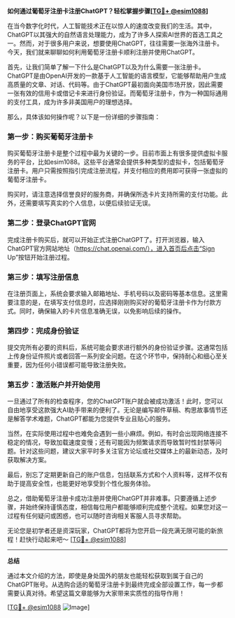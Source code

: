 **如何通过葡萄牙注册卡注册ChatGPT？轻松掌握步骤[[TG💪+ @esim1088](https://t.me/s/esim1088)]**

在当今数字化时代，人工智能技术正在以惊人的速度改变我们的生活。其中，ChatGPT以其强大的自然语言处理能力，成为了许多人探索AI世界的首选工具之一。然而，对于很多用户来说，想要使用ChatGPT，往往需要一张海外注册卡。今天，我们就来聊聊如何利用葡萄牙注册卡顺利注册并使用ChatGPT。

首先，让我们简单了解一下什么是ChatGPT以及为什么需要一张注册卡。ChatGPT是由OpenAI开发的一款基于人工智能的语言模型，它能够帮助用户生成高质量的文章、对话、代码等。由于ChatGPT最初面向美国市场开放，因此需要一张有效的信用卡或借记卡来进行身份验证。而葡萄牙注册卡，作为一种国际通用的支付工具，成为许多非美国用户的理想选择。

那么，具体该如何操作呢？以下是一份详细的步骤指南：

### 第一步：购买葡萄牙注册卡

购买葡萄牙注册卡是整个过程中最为关键的一步。目前市面上有很多提供虚拟卡服务的平台，比如esim1088。这些平台通常会提供多种类型的虚拟卡，包括葡萄牙注册卡。用户只需按照指引完成注册流程，并支付相应的费用即可获得一张虚拟的葡萄牙注册卡。

购买时，请注意选择信誉良好的服务商，并确保所选卡片支持所需的支付功能。此外，还需要填写真实的个人信息，以便后续验证无误。

### 第二步：登录ChatGPT官网

完成注册卡购买后，就可以开始正式注册ChatGPT了。打开浏览器，输入ChatGPT官方网站地址（https://chat.openai.com/），进入首页后点击“Sign Up”按钮开始注册过程。

### 第三步：填写注册信息

在注册页面上，系统会要求输入邮箱地址、手机号码以及密码等基本信息。这里需要注意的是，在填写支付信息时，应选择刚刚购买好的葡萄牙注册卡作为付款方式。同时，确保输入的卡片信息准确无误，以免影响后续的操作。

### 第四步：完成身份验证

提交完所有必要的资料后，系统可能会要求进行额外的身份验证步骤。这通常包括上传身份证件照片或者回答一系列安全问题。在这个环节中，保持耐心和细心至关重要，因为任何小错误都可能导致注册失败。

### 第五步：激活账户并开始使用

一旦通过了所有的检查程序，您的ChatGPT账户就会被成功激活！此时，您可以自由地享受这款强大AI助手带来的便利了。无论是编写邮件草稿、构思故事情节还是解答学术难题，ChatGPT都能为您提供专业且贴心的服务。

当然，在实际使用过程中也难免会遇到一些小麻烦。例如，有时会出现网络连接不稳定的情况，导致加载速度变慢；还有可能因为频繁请求而导致暂时性封禁等问题。针对这些问题，建议大家平时多关注官方论坛或社交媒体上的最新动态，及时获取解决方案。

最后，别忘了定期更新自己的账户信息，包括联系方式和个人资料等，这样不仅有助于提高安全性，也能更好地享受到个性化服务体验。

总之，借助葡萄牙注册卡成功注册并使用ChatGPT并非难事。只要遵循上述步骤，并始终保持谨慎态度，相信每位用户都能够顺利完成整个流程。如果您对这一过程有任何疑问或困惑，也可以随时咨询相关客服人员寻求帮助。

无论您是初学者还是资深玩家，ChatGPT都将为您开启一段充满无限可能的新旅程！赶快行动起来吧～ [[TG💪+ @esim1088](https://t.me/s/esim1088)]

---

**总结**

通过本文介绍的方法，即使是身处国外的朋友也能轻松获取到属于自己的ChatGPT账号。从选购合适的葡萄牙注册卡到最终完成全部设置工作，每一步都需要认真对待。希望这篇文章能够为大家带来实质性的指导作用！

[[TG💪+ @esim1088](https://t.me/s/esim1088) ![Image](https://i.postimg.cc/4NQfJmqS/Snipaste-2025-05-13-00-14-12.png)]